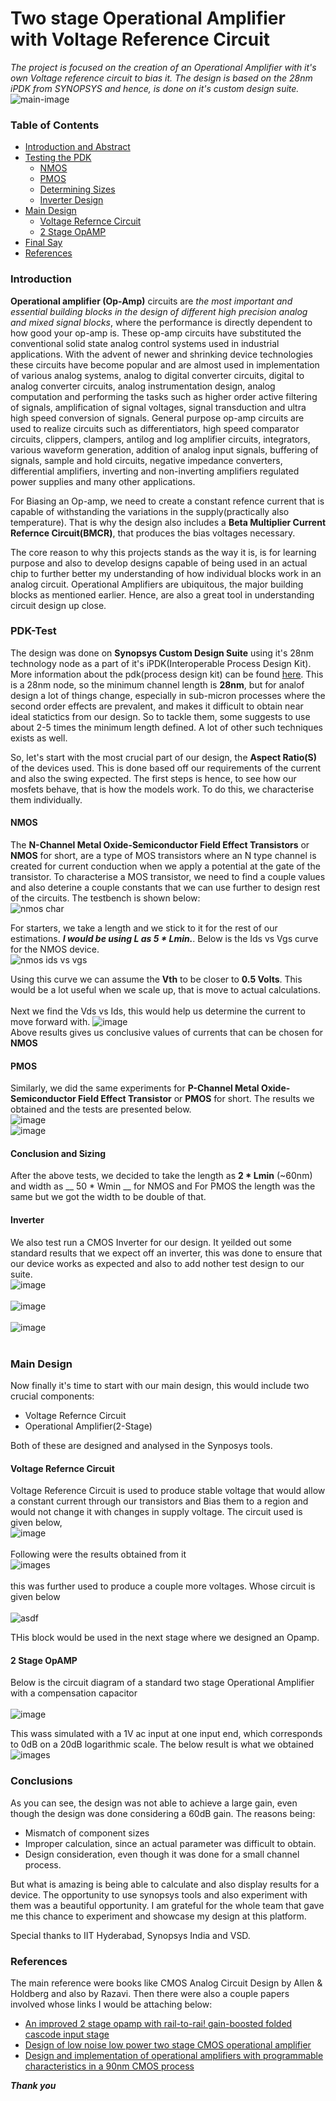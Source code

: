 # Two stage Operational Amplifier with Voltage Reference Circuit
_The project is focused on the creation of an Operational Amplifier with it's own Voltage reference circuit to bias it. The design is based on the 28nm iPDK from SYNOPSYS and hence, is done on it's custom design suite._<br>
![main-image](/images/Cover.PNG)

### Table of Contents
- [Introduction and  Abstract](#Introduction)
- [Testing the PDK](#PDK-Test)
  - [NMOS](#NMOS)
  - [PMOS](#PMOS)
  - [Determining Sizes](#Conclusion-and-Sizing)
  - [Inverter Design](#Inverter)
- [Main Design](#Main-Design)
  - [Voltage Refernce Circuit](#Voltage-Reference-Circuit)
  - [2 Stage OpAMP](#2-Stage-OpAMP)
- [Final Say](#Conclusions)
- [References](#References)

### Introduction
__Operational amplifier (Op-Amp)__ circuits are _the most important and essential building blocks in the design of different high precision analog and mixed signal blocks_, where the performance is directly dependent to how good your op-amp is. These op-amp circuits have substituted the conventional solid state analog control systems used in industrial applications. With the advent of newer and shrinking device technologies these circuits have become popular and are almost used in implementation of various analog systems, analog to digital converter circuits, digital to analog converter circuits, analog instrumentation design, analog computation and performing the tasks such as higher order active filtering of signals, amplification of signal voltages, signal transduction and ultra high speed conversion of signals. General purpose op-amp circuits are used to realize circuits such as differentiators, high speed comparator circuits, clippers, clampers, antilog and log amplifier circuits, integrators, various waveform generation, addition of analog input signals, buffering of signals, sample and hold circuits, negative impedance converters, differential amplifiers, inverting and non-inverting amplifiers regulated power supplies and many other applications.

For Biasing an Op-amp, we need to create a constant refence current that is capable of withstanding the variations in the supply(practically also temperature). That is why the design also includes a __Beta Multiplier Current Refernce Circuit(BMCR)__, that produces the bias voltages necessary.

The core reason to why this projects stands as the way it is, is for learning purpose and also to develop designs capable of being used in an actual chip to further better my understanding of how individual blocks work in an analog circuit. Operational Amplifiers are ubiquitous, the major building blocks as mentioned earlier. Hence, are also a great tool in understanding circuit design up close. 

### PDK-Test
The design was done on __Synopsys Custom Design Suite__ using it's 28nm technology node as a part of it's iPDK(Interoperable Process Design Kit). More information about the pdk(process design kit) can be found [here](https://news.synopsys.com/index.php?s=20295&item=123069). This is a 28nm node, so the minimum channel length is __28nm__, but for analof design a lot of things change, especially in sub-micron processes where the second order effects are prevalent, and makes it difficult to obtain near ideal statictics from our design. So to tackle them, some suggests to use about 2-5 times the minimum length defined. A lot of other such techniques exists as well. 

So, let's start with the most crucial part of our design, the __Aspect Ratio(S)__ of the devices used. This is done based off our requirements of the current and also the swing expected. The first steps is hence, to see how our mosfets behave, that is how the models work. To do this, we characterise them individually.

#### NMOS
The __N-Channel Metal Oxide-Semiconductor Field Effect Transistors__ or __NMOS__ for short, are a type of MOS transistors where an N type channel is created for current conduction when we apply a potential at the gate of the transistor. To characterise a MOS transistor, we need to find a couple values and also deterine a couple constants that we can use further to design rest of the circuits. The testbench is shown below:<br>
![nmos char](/images/nmoschar.PNG)<br>

For starters, we take a length and we stick to it for the rest of our estimations. ___I would be using L as 5 * Lmin.___. Below is the Ids vs Vgs curve for the NMOS device.<br>
![nmos ids vs vgs](/images/nmos_idsvsvgs.PNG)<br>

Using this curve we can assume the __Vth__ to be closer to __0.5 Volts__. This would be a lot useful when we scale up, that is move to actual calculations.<br><br> Next we find the Vds vs Ids, this would help us determine the current to move forward with.
![image](/images/nmos_idsvsvds.PNG)
<br>Above results gives us conclusive values of currents that can be chosen for __NMOS__


#### PMOS
Similarly, we did the same experiments for __P-Channel Metal Oxide-Semiconductor Field Effect Transistor__ or __PMOS__ for short. The results we obtained and the tests are presented below.
<br>
![image](/images/pmos_isdvsvsg.PNG)
<br>
![image](/images/pmos_isdvsvsd.PNG)


#### Conclusion and Sizing
After the above tests, we decided to take the length as __2 * Lmin__ (~60nm) and width as __ 50 * Wmin __ for NMOS and For PMOS the length was the same but we got the width to be double of that.

#### Inverter
We also test run a CMOS Inverter for our design. It yeilded out some standard results that we expect off an inverter, this was done to ensure that our device works as expected and also to add nother test design to our suite.<br>
![image](/images/Inverterdc.PNG)
<br><br>
![image](/images/InverterTran.PNG)
<br><br>
![image](/images/Inverterdcsim.PNG)
<br><br>


### Main Design
Now finally it's time to start with our main design, this would include two crucial components:
- Voltage Refernce Circuit
- Operational Amplifier(2-Stage)

Both of these are designed and analysed in the Synposys tools. 

#### Voltage Refernce Circuit
Voltage Reference Circuit is used to produce stable voltage that would allow a constant current through our transistors and Bias them to a region and would not change it with changes in supply voltage. The circuit used is given below,
<br>![image](/images/BMCR.PNG)
<br><br>Following were the results obtained from it<br>
![images](/images/BMCR_Waveform.PNG)
<br><br>this was further used to produce a couple more voltages. Whose circuit is given below<br><br>
![asdf](/images/Vref.PNG)

THis block would be used in the next stage where we designed an Opamp. 

#### 2 Stage OpAMP
Below is the circuit diagram of a standard two stage Operational Amplifier with a compensation capacitor<br><br>
![image](/images/opamp.PNG)

This wass simulated with a 1V ac input at one input end, which corresponds to 0dB on a 20dB logarithmic scale. The below result is what we obtained
<br>![images](/images/opamp_result.PNG)

### Conclusions
As you can see, the design was not able to achieve a large gain, even though the design was done considering a 60dB gain. The reasons being:
- Mismatch of component sizes
- Improper calculation, since an actual parameter was difficult to obtain. 
- Design consideration, even though it was done for a small channel process.

But what is amazing is being able to calculate and also display results for a device. The opportunity to use synopsys tools and also experiment with them was a beautiful opportunity. I am grateful for the whole team that gave me this chance to experiment and showcase my design at this platform. 

Special thanks to IIT Hyderabad, Synopsys India and VSD. 

### References
The main reference were books like CMOS Analog Circuit Design by Allen & Holdberg and also by Razavi. Then there were also a couple papers involved whose links I would be attaching below:
- [An improved 2 stage opamp with rail-to-rai! gain-boosted folded cascode input stage](https://ieeexplore.ieee.org/document/8292126)
- [Design of low noise low power two stage CMOS operational amplifier](https://ieeexplore.ieee.org/abstract/document/6963068)
- [Design and implementation of operational amplifiers with programmable characteristics in a 90nm CMOS process](https://ieeexplore.ieee.org/document/5274950)

___Thank you___
